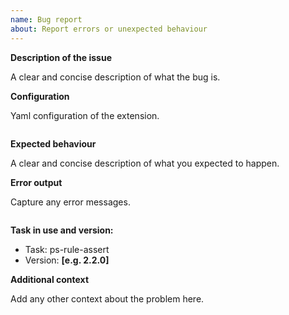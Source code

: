 ```yaml
---
name: Bug report
about: Report errors or unexpected behaviour
---
```


**Description of the issue**

A clear and concise description of what the bug is.

**Configuration**

Yaml configuration of the extension.

```yaml

```

**Expected behaviour**

A clear and concise description of what you expected to happen.

**Error output**

Capture any error messages.

```text

```

**Task in use and version:**

- Task: ps-rule-assert
- Version: **[e.g. 2.2.0]**

**Additional context**

Add any other context about the problem here.
